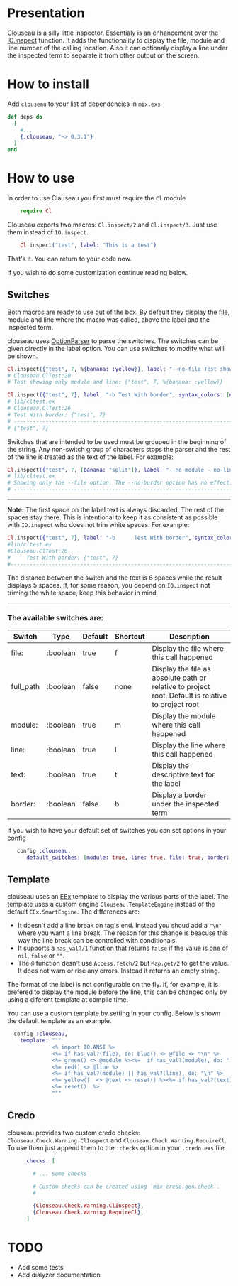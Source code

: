 # Presentation
Clouseau is a silly little inspector. Essentialy is an enhancement over the [IO.inspect](https://hexdocs.pm/elixir/IO.html#inspect/2) function.
It adds the functionality to display the file, module and line number of the calling location.
Also it can optionaly display a line under the inspected term to separate it from other output
on the screen.

# How to install

Add `clouseau` to your list of dependencies in `mix.exs`

```elixir
def deps do
  [
    #...
    {:clouseau, "~> 0.3.1"}
  ]
end
```



# How to use

In order to use Clauseau you first must require the `Cl` module

```elixir
    require Cl
```

Clouseau exports two macros: `Cl.inspect/2` and `Cl.inspect/3`. Just use them instead of `IO.inspect`.


```elixir
    Cl.inspect("test", label: "This is a test")
```

That's it. You can return to your code now.



If you wish to do some customization continue reading below.

## Switches

Both macros are ready to use out of the box. By default they display the file, module and line where the
macro was called, above the label and the inspected term.

clouseau uses [OptionParser](https://hexdocs.pm/elixir/OptionParser.html) to parse the switches. The switches can
be given directly in the label option. You can use switches to modify what will be shown.


```elixir
Cl.inspect({"test", 7, %{banana: :yellow}}, label: "--no-file Test showing only module and line")
# Clouseau.ClTest:20
# Test showing only module and line: {"test", 7, %{banana: :yellow}}
```

```elixir
Cl.inspect({"test", 7}, label: "-b Test With border", syntax_colors: [number: :blue])
# lib/cltest.ex
# Clouseau.ClTest:26
# Test With border: {"test", 7}
# -------------------------------------------------------------------------------------
# {"test", 7}
```


Switches that are intended to be used must be grouped in the beginning of the string. Any non-switch group of characters stops the parser and the rest of the line is treated as the text of the label. For example:

```elixir
Cl.inspect({"test", 7, [banana: "split"]}, label: "--no-module --no-line -b Showing only the --file option. The --no-border option has no effect")
# lib/cltest.ex
# Showing only the --file option. The --no-border option has no effect: {"test", 7, [banana: "split"]}
# --------------------------------------------------------------------------------------------------------------------------------------------------
```

---
 **Note:** The first space on the label text is always discarded. The rest of the spaces stay there. This is intentional to keep it as consistent as possible
 with `IO.inspect` who does not trim white spaces. For example:

 ```elixir
 Cl.inspect({"test", 7}, label: "-b      Test With border", syntax_colors: [number: :blue])
 #lib/cltest.ex
 #Clouseau.ClTest:26
 #     Test With border: {"test", 7}
 #------------------------------------------------------------------------------------------
 ```

 The distance between the switch and the text is 6 spaces while the result displays 5 spaces. If, for some reason, you depend on `IO.inspect` not triming the
 white space, keep this behavior in mind.


---

### The available switches are:


Switch    | Type     | Default | Shortcut | Description
--------- | -------- | ------- | -------- | -------------------------------------------------------------------------------
file:     | :boolean | true    | f        | Display the file where this call happened
full_path | :boolean | false   | none     | Display the file as absolute path or relative to project root. Default is relative to project root
module:   | :boolean | true    | m        | Display the module where this call happened
line:     | :boolean | true    | l        | Display the line where this call happened
text:     | :boolean | true    | t        | Display the descriptive text for the label
border:   | :boolean | false   | b        | Display a border under the inspected term

If you wish to have your default set of switches you can set options in your config

```elixir
   config :clouseau,
      default_switches: [module: true, line: true, file: true, border: true]
```



## Template

clouseau uses an [EEx](https://hexdocs.pm/eex/EEx.html) template to display the various parts of the label.
The template uses a custom engine `Clouseau.TemplateEngine` instead of the default `EEx.SmartEngine`. The differences are:

* It doesn't add a line break on tag's end. Instead you shoud add a `"\n" `where you want a line break. The reason
  for this change is beacuse this way the line break can be controlled with conditionals.
* It supports a `has_val?/1` function that returns `false` if the value is one of `nil`, `false` or `""`.
* The `@` function desn't use `Access.fetch/2` but `Map.get/2` to get the value. It does not warn or rise any errors. Instead it returns an empty string.


The format of the label is not configurable on the fly. If, for example, it is prefered to display
the module before the line, this can be changed only by using a diferent template at compile time.

You can use a custom template by setting in your config. Below is shown the default template as an example.

```elixir
  config :clouseau,
    template: """
              <% import IO.ANSI %>
              <%= if has_val?(file), do: blue() <> @file <> "\n" %>
              <%= green() <> @module %><%=  if has_val?(module), do: ":" %>
              <%= red() <> @line %>
              <%= if has_val?(module) || has_val?(line), do: "\n" %>
              <%= yellow()  <> @text <> reset() %><%= if has_val?(text), do: ": " %>
              <%= reset()  %>
              """
```

## Credo

clouseau provides two custom credo checks: `Clouseau.Check.Warning.ClInspect` and `Clouseau.Check.Warning.RequireCl`.
To use them just append them to the `:checks` option in your `.credo.exs` file.

```elixir
      checks: [

        # ... some checks

        # Custom checks can be created using `mix credo.gen.check`.
        #

        {Clouseau.Check.Warning.ClInspect},
        {Clouseau.Check.Warning.RequireCl},
      ]
```

# TODO
* Add some tests
* Add dialyzer documentation


